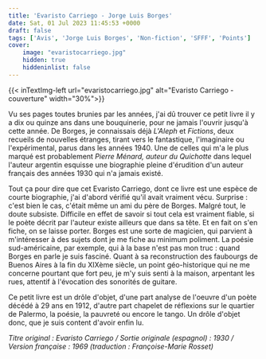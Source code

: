 ```yaml
---
title: 'Evaristo Carriego - Jorge Luis Borges'
date: Sat, 01 Jul 2023 11:45:53 +0000
draft: false
tags: ['Avis', 'Jorge Luis Borges', 'Non-fiction', 'SFFF', 'Points']
cover: 
    image: "evaristocarriego.jpg"
    hidden: true
    hiddeninlist: false
---
```


{{< inTextImg-left url="evaristocarriego.jpg" alt="Evaristo Carriego - couverture" width="30%">}}

Vu ses pages toutes brunies par les années, j'ai dû trouver ce petit livre il y a dix ou quinze ans dans une bouquinerie, pour ne jamais l'ouvrir jusqu'à cette année. De Borges, je connaissais déjà _L'Aleph_ et _Fictions_, deux recueils de nouvelles étranges, tirant vers le fantastique, l'imaginaire ou l'expérimental, parus dans les années 1940. Une de celles qui m'a le plus marqué est probablement _Pierre Ménard, auteur du Quichotte_ dans lequel l'auteur argentin esquisse une biographie pleine d'érudition d'un auteur français des années 1930 qui n'a jamais existé.

Tout ça pour dire que cet Evaristo Carriego, dont ce livre est une espèce de courte biographie, j'ai d'abord vérifié qu'il avait vraiment vécu. Surprise : c'est bien le cas, c'était même un ami du père de Borges. Malgré tout, le doute subsiste. Difficile en effet de savoir si tout cela est vraiment fiable, si le poète décrit par l'auteur existe ailleurs que dans sa tête. Et en fait on s'en fiche, on se laisse porter. Borges est une sorte de magicien, qui parvient à m'intéresser à des sujets dont je me fiche au minimum poliment. La poésie sud-américaine, par exemple, qui à la base n'est pas mon truc : quand Borges en parle je suis fasciné. Quant à sa reconstruction des faubourgs de Buenos Aires à la fin du XIXème siècle, un point géo-historique qui ne me concerne pourtant que fort peu, je m'y suis senti à la maison, arpentant les rues, attentif à l'évocation des sonorités de guitare.

Ce petit livre est un drôle d'objet, d'une part analyse de l'oeuvre d'un poète décédé à 29 ans en 1912, d'autre part chapelet de réflexions sur le quartier de Palermo, la poésie, la pauvreté ou encore le tango. Un drôle d'objet donc, que je suis content d'avoir enfin lu.

_Titre original : _Evaristo Carriego _/ Sortie originale (espagnol) : 1930 / Version française : 1969 (traduction :_ Françoise-Marie Rosset_)_